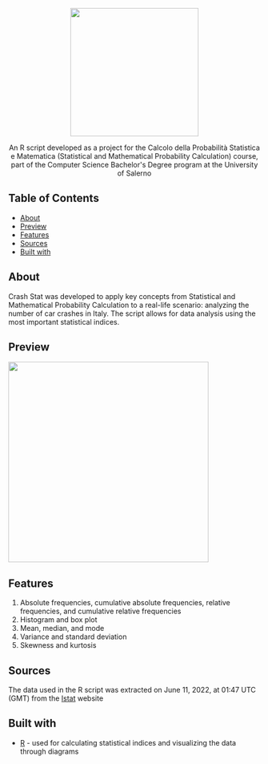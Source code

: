 <p align="center">
  <img src="https://github.com/raffaeleav/crash-stat/assets/114619463/c76b7500-ac62-4b39-b920-ef1f5a57380e" width="256" heigth="256">
</p>

<p align="center">
   An R script developed as a project for the Calcolo della Probabilità Statistica e Matematica (Statistical and Mathematical Probability Calculation) course, part of the Computer Science Bachelor's Degree program at the University of Salerno 
</p>


## Table of Contents
- [About](#About)
- [Preview](#Preview)
- [Features](#Features)
- [Sources](#Sources)
- [Built with](#Built-with)


## About
  Crash Stat was developed to apply key concepts from Statistical and Mathematical Probability Calculation to a real-life scenario: analyzing the number of car crashes in Italy. The script allows for data analysis using the most important statistical indices.


## Preview
<p>
  <img src="https://github.com/raffaeleav/crash-stat/assets/114619463/4fd2b53c-fd7a-40b9-b753-ab7a577bd943" width="400" heigth="400">
</p>


## Features 
1) Absolute frequencies, cumulative absolute frequencies, relative frequencies, and cumulative relative frequencies
2) Histogram and box plot 
3) Mean, median, and mode
4) Variance and standard deviation
5) Skewness and kurtosis


## Sources 
The data used in the R script was extracted on June 11, 2022, at 01:47 UTC (GMT) from the [Istat](https://www.istat.it/) website


## Built with
- [R](https://www.r-project.org/) - used for calculating statistical indices and visualizing the data through diagrams

